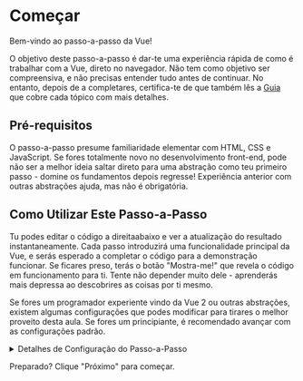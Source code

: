 # Começar

Bem-vindo ao passo-a-passo da Vue!

O objetivo deste passo-a-passo é dar-te uma experiência rápida de como é trabalhar com a Vue, direto no navegador. Não tem como objetivo ser compreensiva, e não precisas entender tudo antes de continuar. No entanto, depois de a completares, certifica-te de que também lês a <a target="_blank" href="/guide/introduction.html">Guia</a> que cobre cada tópico com mais detalhes.

## Pré-requisitos

O passo-a-passo presume familiaridade elementar com HTML, CSS e JavaScript. Se fores totalmente novo no desenvolvimento front-end, pode não ser a melhor ideia saltar direto para uma abstração como teu primeiro passo - domine os fundamentos depois regresse! Experiência anterior com outras abstrações ajuda, mas não é obrigatória.

## Como Utilizar Este Passo-a-Passo

Tu podes editar o código <span class="wide">a direita</span><span class="narrow">abaixo</span> e ver a atualização do resultado instantaneamente. Cada passo introduzirá uma funcionalidade principal da Vue, e serás esperado a completar o código para a demonstração funcionar. Se ficares preso, terás o botão "Mostra-me!" que revela o código em funcionamento para ti. Tente não depender muito dele - aprenderás mais depressa ao descobrires as coisas por ti mesmo.

Se fores um programador experiente vindo da Vue 2 ou outras abstrações, existem algumas configurações que podes modificar para tirares o melhor proveito desta aula. Se fores um principiante, é recomendado avançar com as configurações padrão.

<details>
<summary>Detalhes de Configuração do Passo-a-Passo</summary>

- A Vue oferece dois estilos de API: API de Opções e API de Composição. Este passo-a-passo está desenhado para funcionar com ambas - podes escolher o teu estilo preferido utilizando os interruptores **Preferência de API** no topo. <a target="_blank" href="/guide/introduction.html#api-styles">Aprenda mais a respeito dos estilos de API</a>.

- Tu também podes trocar entre modo de Componente de Ficheiro Único (SFC, sigla em Inglês) ou mode de HTML. O primeiro mostrará os exemplos de código no formato <a target="_blank" href="/guide/introduction.html#single-file-components">Componente de Ficheiro Único</a> (SFC, sigla em Inglês), que é o que a maioria dos programadores utilizam quando eles utilizam a Vue com uma etapa de construção. O modo de HTML mostra a utilização sem uma etapa de construção.

</details>

Preparado? Clique "Próximo" para começar.
